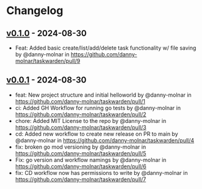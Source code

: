 # Changelog

## [v0.1.0](https://github.com/danny-molnar/taskwarden/compare/v0.0.1...v0.1.0) - 2024-08-30
- Feat: Added basic create/list/add/delete task functionality w/ file saving by @danny-molnar in https://github.com/danny-molnar/taskwarden/pull/9

## [v0.0.1](https://github.com/danny-molnar/taskwarden/commits/v0.0.1) - 2024-08-30
- feat: New project structure and initial helloworld by @danny-molnar in https://github.com/danny-molnar/taskwarden/pull/1
- ci: Added GH Workflow for running go tests by @danny-molnar in https://github.com/danny-molnar/taskwarden/pull/2
- chore: Added MIT License to the repo by @danny-molnar in https://github.com/danny-molnar/taskwarden/pull/3
- cd: Added new workflow to create new release on PR to main by @danny-molnar in https://github.com/danny-molnar/taskwarden/pull/4
- fix: broken go mod versioning by @danny-molnar in https://github.com/danny-molnar/taskwarden/pull/5
- Fix: go version and workflow namings by @danny-molnar in https://github.com/danny-molnar/taskwarden/pull/6
- fix: CD workflow now has permissions to write by @danny-molnar in https://github.com/danny-molnar/taskwarden/pull/7

